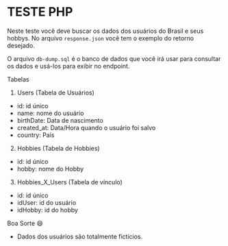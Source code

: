 # TESTE PHP

Neste teste você deve buscar os dados dos usuários do Brasil e seus hobbys.
No arquivo `response.json` você tem o exemplo do retorno desejado.

O arquivo `db-dump.sql` é o banco de dados que você irá usar para consultar os dados e usá-los para exibir no endpoint.

Tabelas

1. Users (Tabela de Usuários)

- id: id único
- name: nome do usuário
- birthDate: Data de nascimento
- created_at: Data/Hora quando o usuário foi salvo
- country: País

2. Hobbies (Tabela de Hobbies)

- id: id único
- hobby: nome do Hobby

3. Hobbies_X_Users (Tabela de vínculo)

- id: id único
- idUser: id do usuário
- idHobby: id do hobby

Boa Sorte 😄

- Dados dos usuários são totalmente fictícios.
